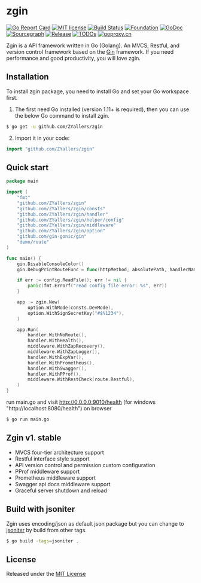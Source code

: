 # zgin
[![Go Report Card](https://goreportcard.com/badge/github.com/ZYallers/zgin)](https://goreportcard.com/report/github.com/ZYallers/zgin)
[![MIT license](https://img.shields.io/badge/license-MIT-brightgreen.svg)](https://opensource.org/licenses/MIT)
[![Build Status](https://travis-ci.org/ZYallers/zgin.svg?branch=master)](https://travis-ci.org/ZYallers/zgin) 
[![Foundation](https://img.shields.io/badge/Golang-Foundation-green.svg)](http://golangfoundation.org) 
[![GoDoc](https://pkg.go.dev/badge/github.com/ZYallers/zgin?status.svg)](https://pkg.go.dev/github.com/ZYallers/zgin?tab=doc)
[![Sourcegraph](https://sourcegraph.com/github.com/ZYallers/zgin/-/badge.svg)](https://sourcegraph.com/github.com/ZYallers/zgin?badge)
[![Release](https://img.shields.io/github/release/ZYallers/zgin.svg?style=flat-square)](https://github.com/ZYallers/zgin/releases)
[![TODOs](https://badgen.net/https/api.tickgit.com/badgen/github.com/ZYallers/zgin)](https://www.tickgit.com/browse?repo=github.com/ZYallers/zgin)
[![goproxy.cn](https://goproxy.cn/stats/github.com/ZYallers/zgin/badges/download-count.svg)](https://goproxy.cn)

Zgin is a API framework written in Go (Golang). 
An MVCS, Restful, and version control framework based on the [Gin](https://github.com/gin-gonic/gin) framework.
If you need performance and good productivity, you will love zgin.

## Installation
To install zgin package, you need to install Go and set your Go workspace first.

1. The first need Go installed (version 1.11+ is required), then you can use the below Go command to install zgin.
```bash
$ go get -u github.com/ZYallers/zgin
```

2. Import it in your code:
```go 
import "github.com/ZYallers/zgin" 
```

## Quick start

```go
package main

import (
	"fmt"
	"github.com/ZYallers/zgin"
	"github.com/ZYallers/zgin/consts"
	"github.com/ZYallers/zgin/handler"
	"github.com/ZYallers/zgin/helper/config"
	"github.com/ZYallers/zgin/middleware"
	"github.com/ZYallers/zgin/option"
	"github.com/gin-gonic/gin"
	"demo/route"
)

func main() {
	gin.DisableConsoleColor()
	gin.DebugPrintRouteFunc = func(httpMethod, absolutePath, handlerName string, nuHandlers int) {}

	if err := config.ReadFile(); err != nil {
		panic(fmt.Errorf("read config file error: %s", err))
	}

	app := zgin.New(
		option.WithMode(consts.DevMode),
		option.WithSignSecretKey("#$%1234"),
	)

	app.Run(
		handler.WithNoRoute(),
		handler.WithHealth(),
		middleware.WithZapRecovery(),
		middleware.WithZapLogger(),
		handler.WithExpVar(),
		handler.WithPrometheus(),
		handler.WithSwagger(),
		handler.WithPProf(),
		middleware.WithRestCheck(route.Restful),
	)
}
```
run main.go and visit http://0.0.0.0:9010/health (for windows "http://localhost:8080/health") on browser
```bash
$ go run main.go
```

## Zgin v1. stable
- MVCS four-tier architecture support
- Restful interface style support
- API version control and permission custom configuration
- PProf middleware support
- Prometheus middleware support
- Swagger api docs middleware support
- Graceful server shutdown and reload

## Build with jsoniter
Zgin uses encoding/json as default json package but you can change to [jsoniter](https://github.com/json-iterator/go) by build from other tags.
```bash
$ go build -tags=jsoniter .
```

## License
Released under the [MIT License](https://github.com/ZYallers/zgin/blob/master/LICENSE)



